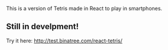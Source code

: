 
This is a version of Tetris made in React to play in smartphones.

## Still in develpment!

Try it here:
http://test.binatree.com/react-tetris/
